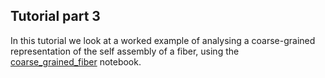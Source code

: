 ## Tutorial part 3

In this tutorial we look at a worked example of analysing a coarse-grained representation of the self assembly of a fiber, using the  [coarse_grained_fiber](coarse_grained_fiber.ipynb) notebook.
